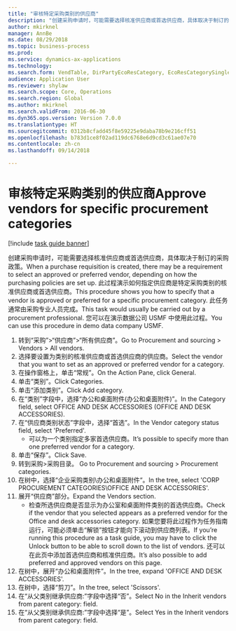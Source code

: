 ```yaml
--- 
title: "审核特定采购类别的供应商"
description: "创建采购申请时，可能需要选择核准供应商或首选供应商，具体取决于制订的采购政策。"
author: mkirknel
manager: AnnBe
ms.date: 08/29/2018
ms.topic: business-process
ms.prod: 
ms.service: dynamics-ax-applications
ms.technology: 
ms.search.form: VendTable, DirPartyEcoResCategory, EcoResCategorySingleLookup, ProcCategoryHierarchyManagement
audience: Application User
ms.reviewer: shylaw
ms.search.scope: Core, Operations
ms.search.region: Global
ms.author: mkirknel
ms.search.validFrom: 2016-06-30
ms.dyn365.ops.version: Version 7.0.0
ms.translationtype: HT
ms.sourcegitcommit: 0312b8cfadd45f8e59225e9daba78b9e216cff51
ms.openlocfilehash: b783d1ce8f02ad119dc6768e6d9cd3c61ae07e70
ms.contentlocale: zh-cn
ms.lasthandoff: 09/14/2018

---
```

# <a name="approve-vendors-for-specific-procurement-categories"></a><span data-ttu-id="6e6df-103">审核特定采购类别的供应商</span><span class="sxs-lookup"><span data-stu-id="6e6df-103">Approve vendors for specific procurement categories</span></span>

[!include [task guide banner](../../includes/task-guide-banner.md)]

<span data-ttu-id="6e6df-104">创建采购申请时，可能需要选择核准供应商或首选供应商，具体取决于制订的采购政策。</span><span class="sxs-lookup"><span data-stu-id="6e6df-104">When a purchase requisition is created, there may be a requirement to select an approved or preferred vendor, depending on how the purchasing policies are set up.</span></span> <span data-ttu-id="6e6df-105">此过程演示如何指定供应商是特定采购类别的核准供应商或首选供应商。</span><span class="sxs-lookup"><span data-stu-id="6e6df-105">This procedure shows you how to specify that a vendor is approved or preferred for a specific procurement category.</span></span> <span data-ttu-id="6e6df-106">此任务通常由采购专业人员完成。</span><span class="sxs-lookup"><span data-stu-id="6e6df-106">This task would usually be carried out by a procurement professional.</span></span> <span data-ttu-id="6e6df-107">您可以在演示数据公司 USMF 中使用此过程。</span><span class="sxs-lookup"><span data-stu-id="6e6df-107">You can use this procedure in demo data company USMF.</span></span>

1. <span data-ttu-id="6e6df-108">转到“采购”>“供应商”>“所有供应商”。</span><span class="sxs-lookup"><span data-stu-id="6e6df-108">Go to Procurement and sourcing > Vendors > All vendors.</span></span>
2. <span data-ttu-id="6e6df-109">选择要设置为类别的核准供应商或首选供应商的供应商。</span><span class="sxs-lookup"><span data-stu-id="6e6df-109">Select the vendor that you want to set as an approved or preferred vendor for a category.</span></span>
3. <span data-ttu-id="6e6df-110">在操作窗格上，单击“常规”。</span><span class="sxs-lookup"><span data-stu-id="6e6df-110">On the Action Pane, click General.</span></span>
4. <span data-ttu-id="6e6df-111">单击“类别”。</span><span class="sxs-lookup"><span data-stu-id="6e6df-111">Click Categories.</span></span>
5. <span data-ttu-id="6e6df-112">单击“添加类别”。</span><span class="sxs-lookup"><span data-stu-id="6e6df-112">Click Add category.</span></span>
6. <span data-ttu-id="6e6df-113">在“类别”字段中，选择“办公和桌面附件(办公和桌面附件)”。</span><span class="sxs-lookup"><span data-stu-id="6e6df-113">In the Category field, select OFFICE AND DESK ACCESSORIES (OFFICE AND DESK ACCESSORIES).</span></span>
7. <span data-ttu-id="6e6df-114">在“供应商类别状态”字段中，选择“首选”。</span><span class="sxs-lookup"><span data-stu-id="6e6df-114">In the Vendor category status field, select 'Preferred'.</span></span>
    * <span data-ttu-id="6e6df-115">可以为一个类别指定多家首选供应商。</span><span class="sxs-lookup"><span data-stu-id="6e6df-115">It’s possible to specify more than one preferred vendor for a category.</span></span>  
8. <span data-ttu-id="6e6df-116">单击“保存”。</span><span class="sxs-lookup"><span data-stu-id="6e6df-116">Click Save.</span></span>
9. <span data-ttu-id="6e6df-117">转到采购>采购目录。 </span><span class="sxs-lookup"><span data-stu-id="6e6df-117">Go to Procurement and sourcing > Procurement categories.</span></span>
10. <span data-ttu-id="6e6df-118">在树中，选择“企业采购类别\办公和桌面附件“。</span><span class="sxs-lookup"><span data-stu-id="6e6df-118">In the tree, select 'CORP PROCUREMENT CATEGORIES\OFFICE AND DESK ACCESSORIES'.</span></span>
11. <span data-ttu-id="6e6df-119">展开“供应商”部分。</span><span class="sxs-lookup"><span data-stu-id="6e6df-119">Expand the Vendors section.</span></span>
    * <span data-ttu-id="6e6df-120">检查所选供应商是否显示为办公室和桌面附件类别的首选供应商。</span><span class="sxs-lookup"><span data-stu-id="6e6df-120">Check if the vendor that you selected  appears as a preferred vendor for the Office and desk accessories category.</span></span> <span data-ttu-id="6e6df-121">如果您要将此过程作为任务指南运行，可能必须单击“解锁”按钮才能向下滚动到供应商列表。</span><span class="sxs-lookup"><span data-stu-id="6e6df-121">If you’re running this procedure as a task guide, you may have to click the Unlock button to be able to scroll down to the list of vendors.</span></span>  <span data-ttu-id="6e6df-122">还可以在此页中添加首选供应商和核准供应商。</span><span class="sxs-lookup"><span data-stu-id="6e6df-122">It’s also possible to add preferred and approved vendors on this page.</span></span>  
12. <span data-ttu-id="6e6df-123">在树中，展开“办公和桌面附件”。</span><span class="sxs-lookup"><span data-stu-id="6e6df-123">In the tree, expand 'OFFICE AND DESK ACCESSORIES'.</span></span>
13. <span data-ttu-id="6e6df-124">在树中，选择“剪刀”。</span><span class="sxs-lookup"><span data-stu-id="6e6df-124">In the tree, select 'Scissors'.</span></span>
14. <span data-ttu-id="6e6df-125">在“从父类别继承供应商:”字段中选择“否”。</span><span class="sxs-lookup"><span data-stu-id="6e6df-125">Select No in the Inherit vendors from parent category: field.</span></span>
15. <span data-ttu-id="6e6df-126">在“从父类别继承供应商:”字段中选择“是”。</span><span class="sxs-lookup"><span data-stu-id="6e6df-126">Select Yes in the Inherit vendors from parent category: field.</span></span>



